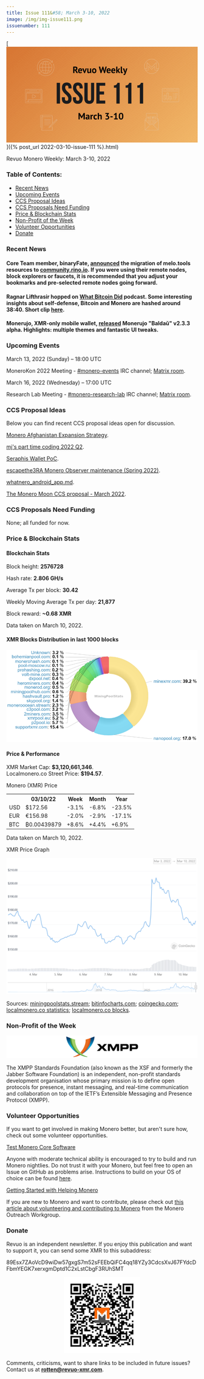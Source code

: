 ```yaml
---
title: Issue 111&#58; March 3-10, 2022
image: /img/img-issue111.png
issuenumber: 111
---
```

[<img src="/img/img-issue111.png" alt="Revuo Monero Weekly #111 Slide" class="img-lead">]({% post_url 2022-03-10-issue-111 %}.html)

<p class="text-lead">Revuo Monero Weekly: March 3-10, 2022</p>
<!--more-->

<h3>Table of Contents:</h3>
<ul class="contents">
    <li><a href="#news">Recent News</a></li>
    <li><a href="#events">Upcoming Events</a></li>
    <li><a href="#ideas">CCS Proposal Ideas</a></li>
    <li><a href="#proposals">CCS Proposals Need Funding</a></li>
    <li><a href="#stats">Price & Blockchain Stats</a></li>
    <li><a href="#merchant">Non-Profit of the Week</a></li>
    <li><a href="#volunteer">Volunteer Opportunities</a></li>
    <li><a href="#donate">Donate</a></li>
</ul>

<h3 id="news">Recent News</h3>

<div class="newsbyte">
    <h4>Core Team member, binaryFate, <a href="https://teddit.adminforge.de/r/Monero/comments/t770no/migration_of_melotools_to_communityrinoio/" target="_blank">announced</a> the migration of melo.tools resources to <a href="https://community.rino.io/" target="_blank">community.rino.io</a>. If you were using their remote nodes, block explorers or faucets, it is recommended that you adjust your bookmarks and pre-selected remote nodes going forward.</h4>
</div>

<div class="newsbyte">
    <h4>Ragnar Lifthrasir hopped on <a href="https://www.whatbitcoindid.com/podcast/a-bitcoin-civilization" target="_blank">What Bitcoin Did</a> podcast. Some interesting insights about self-defense, Bitcoin and Monero are hashed around 38:40. Short clip <a href="https://nitter.it/DontTraceMeBruh/status/1500788697045811203" target="_blank">here</a>.</h4>
</div>

<div class="newsbyte">
    <h4>Monerujo, XMR-only mobile wallet, <a href="https://github.com/m2049r/xmrwallet/releases/tag/v2.3.3" target="_blank">released</a> Monerujo "Baldaŭ" v2.3.3 alpha. Highlights: multiple themes and fantastic UI tweaks.</h4>
</div>

<h3 id="events">Upcoming Events</h3>

<div class="event">
    <p class="date" markdown="1">March 13, 2022 (Sunday) – 18:00 UTC</p>
    <p markdown="1">MoneroKon 2022 Meeting - <a href="irc://irc.libera.chat/#monero-events" target="_blank">#monero-events</a> IRC channel; <a href="https://matrix.to/#/#monero-events:monero.social" target="_blank">Matrix room</a>.</p>
</div>

<div class="event">
    <p class="date" markdown="1">March 16, 2022 (Wednesday) – 17:00 UTC</p>
    <p markdown="1">Research Lab Meeting - <a href="irc://irc.libera.chat/#monero-research-lab" target="_blank">#monero-research-lab</a> IRC channel; <a href="https://matrix.to/#/#monero-research-lab:monero.social" target="_blank">Matrix room</a>.</p>
</div>

<h3 id="ideas">CCS Proposal Ideas</h3>

<p>Below you can find recent CCS proposal ideas open for discussion.</p>

<div class="proposal">
<p><a href="https://repo.getmonero.org/monero-project/ccs-proposals/-/merge_requests/282" target="_blank">Monero Afghanistan Expansion Strategy</a>.</p>
</div>

<div class="proposal">
<p><a href="https://repo.getmonero.org/monero-project/ccs-proposals/-/merge_requests/287" target="_blank">mj's part time coding 2022 Q2</a>.</p>
</div>

<div class="proposal">
<p><a href="https://repo.getmonero.org/monero-project/ccs-proposals/-/merge_requests/290" target="_blank">Seraphis Wallet PoC</a>.</p>
</div>

<div class="proposal">
<p><a href="https://repo.getmonero.org/monero-project/ccs-proposals/-/merge_requests/291" target="_blank">escapethe3RA Monero Observer maintenance (Spring 2022)</a>.</p>
</div>

<div class="proposal">
<p><a href="https://repo.getmonero.org/monero-project/ccs-proposals/-/merge_requests/293" target="_blank">whatnero_android_app.md</a>.</p>
</div>

<div class="proposal">
<p><a href="https://repo.getmonero.org/monero-project/ccs-proposals/-/merge_requests/294" target="_blank">The Monero Moon CCS proposal - March 2022</a>.</p>
</div>

<h3 id="proposals">CCS Proposals Need Funding</h3>

<p>None; all funded for now.</p>

<h3 id="stats">Price & Blockchain Stats</h3>

<h4 class="stat">Blockchain Stats</h4>

<div class="bcstats">
    <p>Block height: <b>2576728</b></p>
    <p>Hash rate: <b>2.806 GH/s</b></p>
    <p>Average Tx per block: <b>30.42</b></p>
    <p>Weekly Moving Average Tx per day: <b>21,877</b></p>
    <p>Block reward: <b>~0.68 XMR</b></p>
</div>
<p class="note">Data taken on March 10, 2022.</p>

<h4 class="stat">XMR Blocks Distribution in last 1000 blocks</h4>
<p><img src="/img/hashrate-pool-distribution-0310.png" alt="Hashrate Pool Distribution Pie Chart"/></p>

<h4 class="stat" id="price-stat">Price & Performance</h4>

<div class="price-intro">XMR Market Cap: <b>$3,120,661,346</b>.<br/>Localmonero.co Street Price: <b>$194.57</b>.</div>

<p class="table-title">Monero (XMR) Price</p>
<table class="price-table">
  <tr class="row1">
    <th></th>
    <th>03/10/22</th>
    <th>Week</th>
    <th>Month</th>
    <th>Year</th>
  </tr>
  <tr>
    <td data-th="XMR to">USD</td>
    <td data-th="03/10/22">$172.56</td>
    <td data-th="Week" class="red">-3.1%</td>
    <td data-th="Month" class="red">-6.8%</td>
    <td data-th="Year" class="red">-23.5%</td>
  </tr>
  <tr class="row3">
    <td data-th="XMR to">EUR</td>
    <td data-th="03/10/22">€156.98</td>
    <td data-th="Week" class="red">-2.0%</td>
    <td data-th="Month" class="red">-2.9%</td>
    <td data-th="Year" class="red">-17.1%</td>
  </tr>
  <tr>
    <td data-th="XMR to">BTC</td>
    <td data-th="03/10/22">₿0.00439879</td>
    <td data-th="Week" class="green">+8.6%</td>
    <td data-th="Month" class="green">+4.4%</td>
    <td data-th="Year" class="green">+6.9%</td>
  </tr>
</table>
<p class="note">Data taken on March 10, 2022.</p>

<p class="table-title">XMR Price Graph</p>

![XMR Price Graph 03/03/22-03/10/22](/img/weekly-chart-0310.png "XMR Price Graph 03/03/22-03/10/22") 

Sources: <a href="https://miningpoolstats.stream/monero" target="_blank">miningpoolstats.stream</a>; <a href="https://bitinfocharts.com/monero/" target="_blank">bitinfocharts.com</a>; <a href="https://www.coingecko.com/en/coins/monero" target="_blank">coingecko.com</a>; <a href="https://localmonero.co/statistics" target="_blank">localmonero.co statistics</a>; <a href="https://localmonero.co/blocks" target="_blank">localmonero.co blocks</a>.

<h3 id="merchant">Non-Profit of the Week</h3>

<a href="https://xmpp.org/about/xmpp-standards-foundation/" target="_blank"><img src="/img/xmpp-logo.png" alt="XMPP Logo" class="merchant-img" id="xmp"></a>

The XMPP Standards Foundation (also known as the XSF and formerly the Jabber Software Foundation) is an independent, non-profit standards development organisation whose primary mission is to define open protocols for presence, instant messaging, and real-time communication and collaboration on top of the IETF’s Extensible Messaging and Presence Protocol (XMPP).

<h3 id="volunteer">Volunteer Opportunities</h3>

<p>If you want to get involved in making Monero better, but aren't sure how, check out some volunteer opportunities.</p>

<div class="newsbyte">
    <p class="date"><a href="https://github.com/monero-project/monero" target="_blank">Test Monero Core Software</a></p>
    <p>Anyone with moderate technical ability is encouraged to try to build and run Monero nightlies. Do not trust it with your Monero, but feel free to open an Issue on GitHub as problems arise. Instructions to build on your OS of choice can be found <a href="https://github.com/monero-project/monero#compiling-monero-from-source" target="_blank">here</a>. </p>
</div>

<div class="newsbyte">
    <p class="date"><a href="https://github.com/monero-project/monero" target="_blank">Getting Started with Helping Monero</a></p>
    <p>If you are new to Monero and want to contribute, please check out <a href="https://www.monerooutreach.org/stories/getting-started-helping-monero.php" target="_blank">this article about volunteering and contributing to Monero</a> from the Monero Outreach Workgroup. </p>
</div>

<h3 id="donate">Donate</h3>

<p markdown="1">Revuo is an independent newsletter. If you enjoy this publication and want to support it, you can send some XMR to this subaddress:</p>

<p class="address" markdown="1">89Esx7ZAoVcD9wiDw57gxgS7m52sFEEbQiFC4qq18YZy3CdcsXvJ67FYdcDFbmYEGK7xerxgmDptd1C2xLstCbgF3RUhSMT</p>

<p><center><a href="monero:89Esx7ZAoVcD9wiDw57gxgS7m52sFEEbQiFC4qq18YZy3CdcsXvJ67FYdcDFbmYEGK7xerxgmDptd1C2xLstCbgF3RUhSMT" class="qr"><img src="/img/donate-monero.jpg" style="max-width: 200px;"/></a></center></p>

Comments, criticisms, want to share links to be included in future issues? Contact us at **rotten@revuo-xmr.com**.